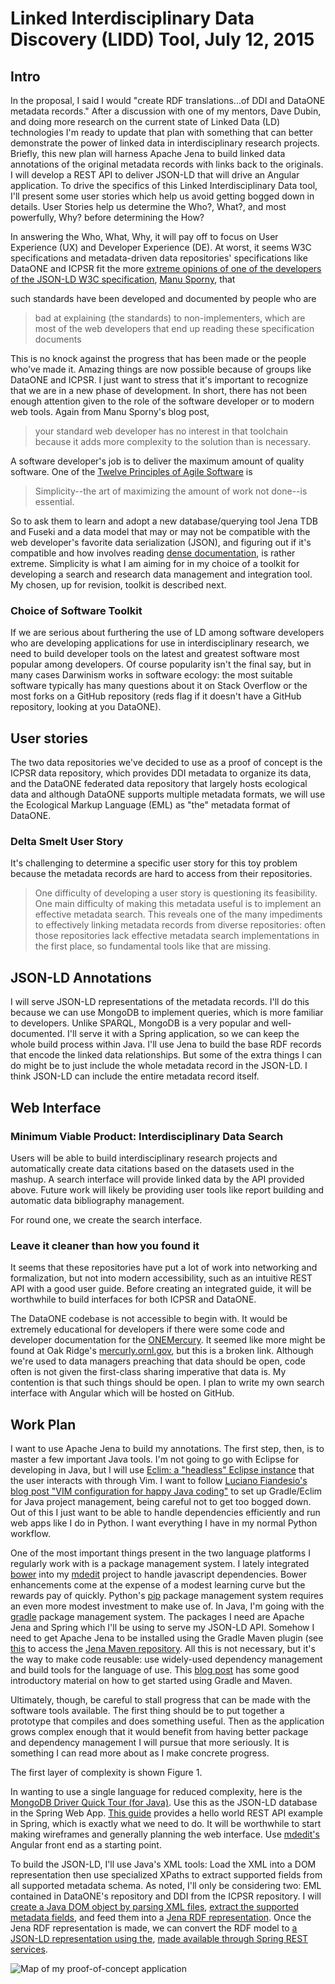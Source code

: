 # Linked Interdisciplinary Data Discovery (LIDD) Tool, July 12, 2015


## Intro

In the proposal, I said I would "create RDF translations...of DDI and
DataONE metadata records." After a discussion with one of my mentors,
Dave Dubin, and doing more research on the current state of
Linked Data (LD) technologies I'm ready to update that plan with
something that can better demonstrate the power of linked data in
interdisciplinary research projects. Briefly, this new plan will
harness Apache Jena to build linked data annotations of the original
metadata records with links back to the originals. I will develop a
REST API to deliver JSON-LD that will drive an Angular application. To
drive the specifics of this Linked Interdisciplinary Data tool, I'll
present some user stories which help us avoid getting bogged down in
details. User Stories help us determine the Who?, What?, and most
powerfully, Why? before determining the How?  

In answering the Who, What, Why, it will pay off to focus on User
Experience (UX) and Developer Experience (DE). At worst, it seems
W3C specifications and metadata-driven data repositories' specifications 
like DataONE and ICPSR fit the more [extreme opinions of one of the
developers of the JSON-LD W3C specification](
http://manu.sporny.org/2014/json-ld-origins-2/), [Manu
Sporny](https://www.linkedin.com/in/manusporny), that

such standards have been developed and documented by people who are

> bad at explaining (the standards) to non-implementers, 
> which are most of the web developers that end up reading these specification 
> documents

This is no knock against the progress that has been made or the people
who've made it.
Amazing things are now possible because of groups like DataONE and
ICPSR. I just want to stress that it's important to
recognize that we are in a new phase of development. 
In short, there has not been enough attention given to the role of the
software developer or to modern web tools. Again from Manu Sporny's
blog post,

> your standard web developer has no interest in that toolchain because it 
> adds more complexity to the solution than is necessary.

A software developer's job is to deliver the maximum amount of quality
software. One of the [Twelve Principles of Agile
Software](http://agilemanifesto.org/principles.html) is

> Simplicity--the art of maximizing the amount of work not done--is essential.

So to ask them to learn and adopt a new database/querying tool Jena TDB
and Fuseki and a data model that may or may not be compatible
with the web developer's favorite data serialization (JSON), and
figuring out if it's compatible and how involves reading [dense
documentation](http://www.w3.org/TR/rdf-schema/), is rather extreme.
Simplicity is what I am aiming for in my choice of a toolkit for
developing a search and research data management and integration tool.
My chosen, up for revision, toolkit is described next.


### Choice of Software Toolkit

If we are serious about furthering the use of LD among software
developers who are developing applications for use in
interdisciplinary research, we need to build developer tools on the
latest and greatest software most popular among developers. Of course
popularity isn't the final say, but in many cases Darwinism works in
software ecology: the most suitable software typically has many questions
about it on Stack Overflow or the most forks on a GitHub repository
(reds flag if it doesn't have a GitHub repository, looking at you
DataONE). 



## User stories

The two data repositories we've decided to use as a proof of concept
is the ICPSR data repository, which provides DDI metadata to organize
its data, and the DataONE federated data repository that largely hosts
ecological data and although DataONE supports multiple metadata
formats, we will use the Ecological Markup Language (EML) as "the"
metadata format of DataONE. 

### Delta Smelt User Story

It's challenging to determine a specific user story for this toy
problem because the metadata records are hard to access from their
repositories. 
> One difficulty of developing a user story is questioning its
> feasibility. One main difficulty of making this metadata useful is to
> implement an effective metadata search. This reveals one of the many
> impediments to effectively linking metadata records from diverse
> repositories: often those repositories lack effective metadata search
> implementations in the first place, so fundamental tools like that are
> missing. 



## JSON-LD Annotations

I will serve JSON-LD representations of the metadata records. I'll do
this because we can use MongoDB to implement queries, which is more
familiar to developers. Unlike SPARQL, MongoDB is a very popular and
well-documented. I'll serve it with a Spring application, so we can
keep the whole build process within Java. I'll use Jena to build the
base RDF records that encode the linked data relationships. But some
of the extra things I can do might be to just include the whole
metadata record in the JSON-LD. I think JSON-LD can include the entire
metadata record itself.



## Web Interface

### Minimum Viable Product: Interdisciplinary Data Search

Users will be able to build interdisciplinary research projects and
automatically create data citations based on the datasets used in the
mashup. A search interface will provide linked data by the API
provided above. Future work will likely be providing user tools like
report building and automatic data bibliography management. 

For round one, we create the search interface. 

### Leave it cleaner than how you found it

It seems that these repositories have put a lot of work
into networking and formalization, but not into modern accessibility,
such as an intuitive REST API with a good user guide. Before creating
an integrated guide, it will be worthwhile to build interfaces for
both ICPSR and DataONE. 

The DataONE codebase is not accessible to begin with. It would be extremely
educational for developers if there were some code and developer
documentation for the
[ONEMercury](https://cn.dataone.org/onemercury/). It seemed like
more might be found at Oak Ridge's
[mercurly.ornl.gov](http://mercury.ornl.gov/), but this is a broken
link. Although we're used
to data managers preaching that data should be open, code often is not
given the first-class sharing imperative that data is. My contention
is that such things should be open. I plan to write my own search
interface with Angular which will be hosted on GitHub.

## Work Plan

I want to use Apache Jena to build my annotations. The first step,
then, is to master a few important Java tools. I'm not going to go
with Eclipse for developing in Java, but I will use [Eclim: a
"headless" Eclipse instance](http://eclim.org/) that the user interacts with through
Vim. I want to follow [Luciano Fiandesio's blog post "VIM
configuration for happy Java coding"](http://www.lucianofiandesio.com/vim-configuration-for-happy-java-coding) to set up Gradle/Eclim for
Java project management, being careful not to get too bogged down. Out
of this I just want to be able to handle dependencies efficiently and
run web apps like I do in Python. I want everything I have in my
normal Python workflow.

One of the most important things present in the two language platforms I
regularly work with is a package management system. I lately
integrated [bower](http://bower.io/) into my 
[mdedit](https://github.com/northwest-knowledge-network/mdedit) 
project to handle javascript dependencies. Bower enhancements come at the 
expense of a modest learning curve but the rewards pay of quickly. Python's 
[pip](https://pypi.python.org/pypi/pip) package
management system requires an even more modest investment to make use
of. In Java, I'm going with the [gradle](https://docs.gradle.org/current/userguide/artifact_dependencies_tutorial.html) package management system.
The packages I need are Apache Jena and Spring which I'll be using to
serve my JSON-LD API. Somehow I need to get Apache Jena to be
installed using the Gradle Maven plugin
(see [this](
https://docs.gradle.org/current/userguide/artifact_dependencies_tutorial.html)
to access the 
[Jena Maven repository](https://jena.apache.org/download/maven.html).
All this is not necessary, but it's the way to make code reusable: use
widely-used dependency management and build tools for the language of
use. This [blog
post](http://www.petrikainulainen.net/programming/gradle/getting-started-with-gradle-creating-a-multi-project-build/)
has some good introductory material on how to get started using Gradle
and Maven.

Ultimately, though, be careful to stall progress that can be made with
the software tools available. The first thing should be to put
together a prototype that compiles and does something useful. Then as
the application grows complex enough that it would benefit from having
better package and dependency management I will pursue that more
seriously. It is something I can read more about as I make concrete
progress.

The first layer of complexity is shown Figure 1. 

In wanting to use a single language for reduced complexity, here is
the [MongoDB Driver Quick Tour (for
Java)](http://mongodb.github.io/mongo-java-driver/2.13/getting-started/quick-tour/).
Use this as the JSON-LD database in the Spring Web App. [This
guide](https://spring.io/guides/gs/rest-service/) provides a hello
world REST API example in Spring, which is exactly what we need to do.
It will be worthwhile to start making wireframes and generally planning the web interface. Use
[mdedit's](https://github.com/northwest-knowledge-network/mdedit) 
Angular front end as a starting point.

To build the JSON-LD, I'll use Java's XML tools: Load the XML into a
DOM representation then use specialized XPaths to extract supported fields from
all supported metadata schema. As noted, I'll only be considering two:
EML contained in DataONE's repository and DDI from the ICPSR
repository. I will [create a Java DOM object by parsing XML files](https://docs.oracle.com/javase/tutorial/jaxp/dom/readingXML.html), [extract the supported
metadata fields](https://docs.oracle.com/javase/tutorial/jaxp/xslt/index.html), and feed them into a [Jena
RDF
representation](https://jena.apache.org/documentation/io/rdf-output.html#formats). 
Once the Jena RDF representation is made, we can convert the RDF model
to [a JSON-LD representation using the](https://spring.io/guides/gs/accessing-data-mongodb/), [made available through
Spring REST services](https://spring.io/guides/gs/accessing-mongodb-data-rest/).

![Map of my proof-of-concept application](figures/linked-interdisciplinary-level1.png)
